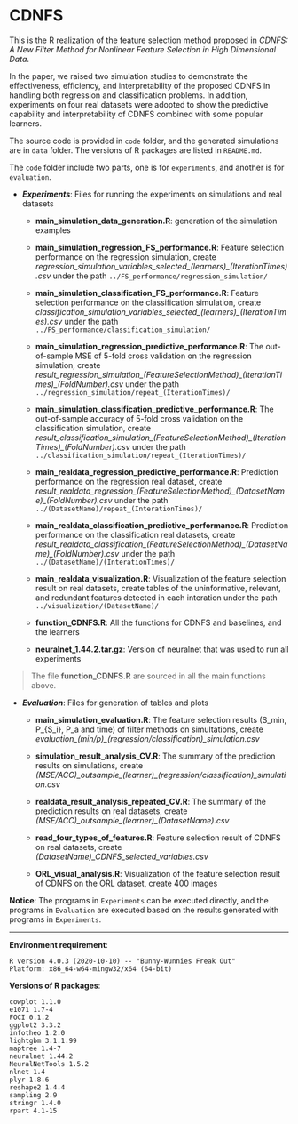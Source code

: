 # CDNFS
This is the R realization of the feature selection method proposed in *CDNFS: A New Filter Method for 
Nonlinear Feature Selection in High Dimensional Data*.

In the paper, we raised two simulation studies to demonstrate  the effectiveness, efficiency, and interpretability of the proposed CDNFS in handling both regression and classification problems. In addition, experiments on four real datasets were adopted to show the predictive capability and interpretability of  CDNFS combined with some popular learners.  

The source code is provided in `code` folder, and the generated simulations are in `data` folder. The versions of R 
packages are listed in `README.md`.

The `code` folder include two parts, one is for `experiments`, and another is for `evaluation`.

* ***Experiments***: Files for running the experiments on simulations and real datasets

    * **main_simulation_data_generation.R**: generation of the simulation examples

    * **main_simulation_regression_FS_performance.R**: Feature selection performance on the regression simulation,  create *regression_simulation\_variables\_selected\_(learners)\_(IterationTimes).csv* under the path `../FS_performance/regression_simulation/`
     * **main_simulation_classification_FS_performance.R**: Feature selection performance on the classification simulation,  create *classification_simulation\_variables\_selected\_(learners)\_(IterationTimes).csv* under the path `../FS_performance/classification_simulation/`
    * **main_simulation_regression_predictive_performance.R**: The out-of-sample MSE of 5-fold cross validation on the regression simulation, create *result_regression_simulation\_(FeatureSelectionMethod)\_(IterationTimes)\_(FoldNumber).csv* under the path `../regression_simulation/repeat_(IterationTimes)/`
    * **main_simulation_classification_predictive_performance.R**: The out-of-sample accuracy of 5-fold cross validation on the classification simulation, create *result_classification_simulation\_(FeatureSelectionMethod)\_(IterationTimes)\_(FoldNumber).csv* 
    under the path `../classification_simulation/repeat_(IterationTimes)/`
 
    * **main_realdata_regression_predictive_performance.R**: Prediction performance on the regression real dataset, create *result\_realdata\_regression\_(FeatureSelectionMethod)\_(DatasetName)\_(FoldNumber).csv* under the path `../(DatasetName)/repeat_(InterationTimes)/`
    * **main_realdata_classification_predictive_performance.R**: Prediction performance on the classification real datasets, create *result\_realdata\_classification\_(FeatureSelectionMethod)\_(DatasetName)\_(FoldNumber).csv* under the path `../(DatasetName)/(InterationTimes)/`
    * **main_realdata_visualization.R**: Visualization of the feature selection result on real datasets, create tables of the uninformative, relevant, and redundant features detected in each interation under the path `../visualization/(DatasetName)/`
    * **function_CDNFS.R**: All the functions for CDNFS and baselines, and the learners
   
    * **neuralnet_1.44.2.tar.gz**: Version of neuralnet that was used to run all experiments

> The file **function_CDNFS.R** are sourced in all the main functions above.

* ***Evaluation***: Files for generation of tables and plots
    * **main_simulation_evaluation.R**: The feature selection results (S_min, P_{S_i}, P_a and time) of filter methods on simultations, create *evaluation\_(min/p)\_(regression/classification)\_simulation.csv*
    
    * **simulation_result_analysis_CV.R**: The summary of the prediction results on simulations, create *(MSE/ACC)\_outsample\_(learner)\_(regression/classification)_simulation.csv*
    * **realdata_result_analysis_repeated_CV.R**: The summary of the prediction results on real datasets, create *(MSE/ACC)\_outsample\_(learner)\_(DatasetName).csv*
    
    * **read_four_types_of_features.R**: Feature selection result of CDNFS on real datasets, create *(DatasetName)_CDNFS_selected_variables.csv*
    * **ORL_visual_analysis.R**: Visualization of the feature selection result of CDNFS on the ORL dataset, create 400 images 

**Notice**: The programs in `Experiments` can be executed directly, and the programs in `Evaluation` are executed based on the results generated with programs in `Experiments`.

---
**Environment requirement**:

    R version 4.0.3 (2020-10-10) -- "Bunny-Wunnies Freak Out"
    Platform: x86_64-w64-mingw32/x64 (64-bit)

**Versions of R packages**:

    cowplot 1.1.0
    e1071 1.7-4
    FOCI 0.1.2
    ggplot2 3.3.2
    infotheo 1.2.0
    lightgbm 3.1.1.99
    maptree 1.4-7
    neuralnet 1.44.2
    NeuralNetTools 1.5.2
    nlnet 1.4
    plyr 1.8.6
    reshape2 1.4.4
    sampling 2.9
    stringr 1.4.0
    rpart 4.1-15
    
    



